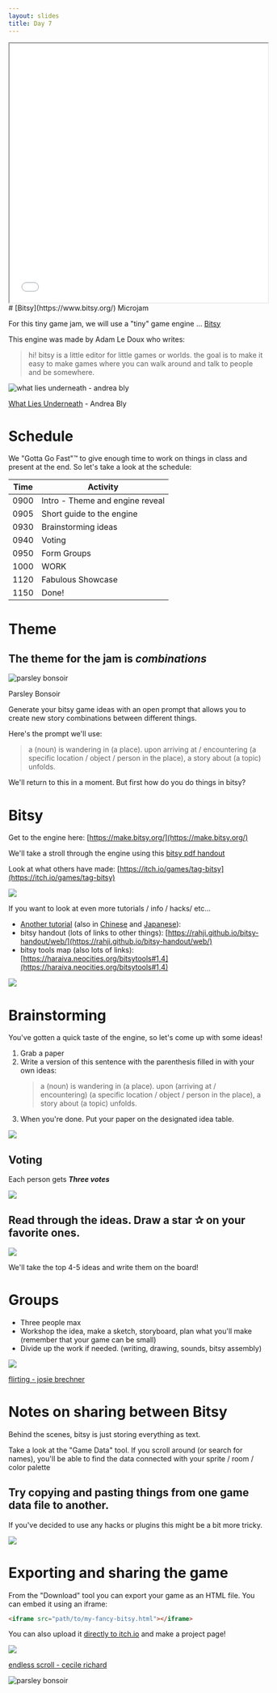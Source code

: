 ```yaml
---
layout: slides
title: Day 7
---
```



<iframe src="one_tuesday_morning_in_april.html" style="height:512px; width:512px;"></iframe>
# [Bitsy](https://www.bitsy.org/) Microjam

For this tiny game jam, we will use a "tiny" game engine ... [Bitsy](https://www.bitsy.org/) 

This engine was made by Adam Le Doux who writes:

> hi! bitsy is a little editor for little games or worlds. the goal is to make it easy to make games where you can walk around and talk to people and be somewhere.



![what lies underneath - andrea bly](assets/what-lies-underneath.gif)

[What Lies Underneath](https://andreablythe.itch.io/what-lies-underneath) - Andrea Bly
# Schedule

We "Gotta Go Fast"™ to give enough time to work on things in class and present at the end. So let's take a look at the schedule:

| Time | Activity                        |
| ---- | ------------------------------- |
| 0900 | Intro - Theme and engine reveal |
| 0905 | Short guide to the engine       |
| 0930 | Brainstorming ideas             |
| 0940 | Voting                          |
| 0950 | Form Groups                     |
| 1000 | WORK                            |
| 1120 | Fabulous Showcase               |
| 1150 | Done!                           |

# Theme

## The theme for the jam is ***combinations*** 

![parsley bonsoir](assets/parsleybonsoir-newseason.gif) 

Parsley Bonsoir

Generate your bitsy game ideas with an open prompt that allows you to create new story combinations between different things. 

Here's the prompt we'll use:

> a (noun) is wandering in (a place). upon arriving at / encountering (a specific location / object / person in the place), a story about (a topic) unfolds.

We'll return to this in a moment. But first how do you do things in bitsy?
# Bitsy

Get to the engine here: [https://make.bitsy.org/](https://make.bitsy.org/)

We'll take a stroll through the engine using this [bitsy pdf handout](https://zeroday.camp/wp-content/uploads/2018/09/Bitsy-Guides.pdf) 

Look at what others have made: [https://itch.io/games/tag-bitsy](https://itch.io/games/tag-bitsy)

![](assets/Pasted%20image%2020240422204510.png)

If you want to look at even more tutorials / info / hacks/ etc...

- [Another tutorial](https://www.shimmerwitch.space/bitsyTutorial.html) (also in [Chinese](https://zhuanlan.zhihu.com/p/527178844) and [Japanese](https://gamewriter.jp/?p=4874)): 
- bitsy handout (lots of links to other things): [https://rahji.github.io/bitsy-handout/web/](https://rahji.github.io/bitsy-handout/web/)
- bitsy tools map (also lots of links): [https://haraiva.neocities.org/bitsytools#1,4](https://haraiva.neocities.org/bitsytools#1,4)


![](assets/bitsy_snip.gif)


# Brainstorming

You've gotten a quick taste of the engine, so let's come up with some ideas!

1. Grab a paper
2. Write a version of this sentence with the parenthesis filled in with your own ideas:
   > a (noun) is wandering in (a place). upon (arriving at / encountering) (a specific location / object / person in the place), a story about (a topic) unfolds.
3. When you're done. Put your paper on the designated idea table.

![](assets/window.gif)

## Voting

Each person gets ***Three votes***

![](assets/start-line.gif)
## Read through the ideas. Draw a star ✰ on your favorite ones.

![](assets/start-line.gif)

We'll take the top 4-5 ideas and write them on the board! 

# Groups

- Three people max
- Workshop the idea, make a sketch, storyboard, plan what you'll make (remember that your game can be small)
- Divide up the work if needed. (writing, drawing, sounds, bitsy assembly)

![](assets/Pasted%20image%2020240422204651.png)

[flirting - josie brechner](https://visager.itch.io/flirting)


# Notes on sharing between Bitsy

Behind the scenes, bitsy is just storing everything as text.

Take a look at the "Game Data" tool. If you scroll around (or search for names), you'll be able to find the data connected with your sprite / room / color palette 

## Try copying and pasting things from one game data file to another. 

If you've decided to use any hacks or plugins this might be a bit more tricky.

![](assets/Pasted%20image%2020240422213846.png)


# Exporting and sharing the game

From the "Download" tool you can export your game as an HTML file. You can embed it using an iframe:

```html
<iframe src="path/to/my-fancy-bitsy.html"></iframe>
```

You can also upload it [directly to itch.io](https://itch.io/docs/creators/html5#getting-started) and make a project page!




![](assets/endless-scroll.gif)

[endless scroll - cecile richard](https://haraiva.itch.io/endless-scroll)




![parsley bonsoir](assets/parsleybonsoir.gif)





